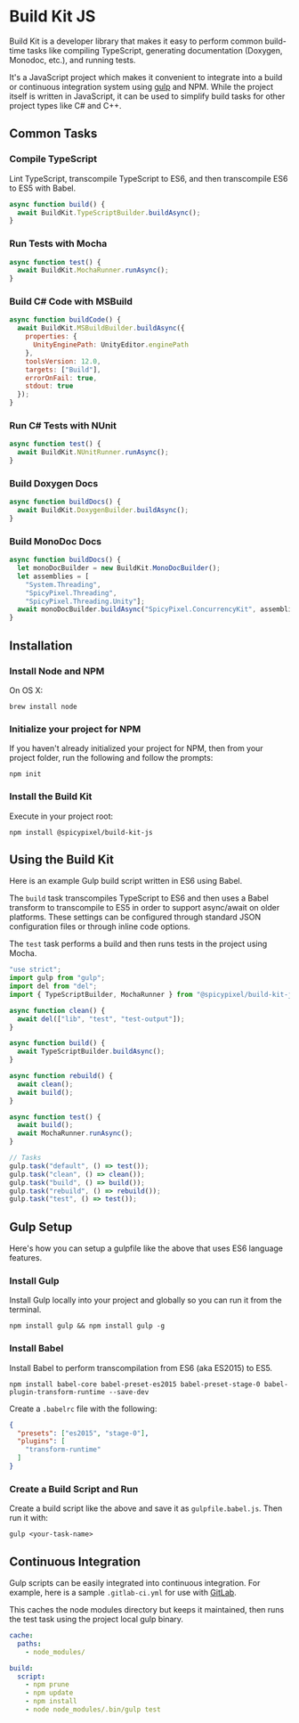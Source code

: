 Build Kit JS
============
Build Kit is a developer library that makes it easy to perform common build-time tasks like compiling TypeScript, generating documentation (Doxygen, Monodoc, etc.), and running tests.

It's a JavaScript project which makes it convenient to integrate into a build or continuous integration system using [gulp](http://gulpjs.com) and NPM. While the project itself is written in JavaScript, it can be used to simplify build tasks for other project types like C# and C++.

Common Tasks
------------
### Compile TypeScript

Lint TypeScript, transcompile TypeScript to ES6, and then transcompile ES6 to ES5 with Babel.

```js
async function build() {
  await BuildKit.TypeScriptBuilder.buildAsync();
}
```

### Run Tests with Mocha

```js
async function test() {
  await BuildKit.MochaRunner.runAsync();
}
```

### Build C# Code with MSBuild

```js
async function buildCode() {
  await BuildKit.MSBuildBuilder.buildAsync({
    properties: {
      UnityEnginePath: UnityEditor.enginePath
    },
    toolsVersion: 12.0,
    targets: ["Build"],
    errorOnFail: true,
    stdout: true
  });
}
```

### Run C# Tests with NUnit

```js
async function test() {
  await BuildKit.NUnitRunner.runAsync();
}
```

### Build Doxygen Docs

```js
async function buildDocs() {
  await BuildKit.DoxygenBuilder.buildAsync();
}
```

### Build MonoDoc Docs

```js
async function buildDocs() {
  let monoDocBuilder = new BuildKit.MonoDocBuilder();
  let assemblies = [
    "System.Threading",
    "SpicyPixel.Threading",
    "SpicyPixel.Threading.Unity"];
  await monoDocBuilder.buildAsync("SpicyPixel.ConcurrencyKit", assemblies);
}
```

Installation
------------
### Install Node and NPM

On OS X:

```
brew install node
```

### Initialize your project for NPM

If you haven't already initialized your project for NPM, then from your project folder, run the following and follow the prompts:

```
npm init
```

### Install the Build Kit

Execute in your project root:

```
npm install @spicypixel/build-kit-js
```

Using the Build Kit
-------------------
Here is an example Gulp build script written in ES6 using Babel.

The `build` task transcompiles TypeScript to ES6 and then uses a Babel transform to transcompile to ES5 in order to support async/await on older platforms. These settings can be configured through standard JSON configuration files or through inline code options.

The `test` task performs a build and then runs tests in the project using Mocha.

```js
"use strict";
import gulp from "gulp";
import del from "del";
import { TypeScriptBuilder, MochaRunner } from "@spicypixel/build-kit-js";

async function clean() {
  await del(["lib", "test", "test-output"]);
}

async function build() {
  await TypeScriptBuilder.buildAsync();
}

async function rebuild() {
  await clean();
  await build();
}

async function test() {
  await build();
  await MochaRunner.runAsync();
}

// Tasks
gulp.task("default", () => test());
gulp.task("clean", () => clean());
gulp.task("build", () => build());
gulp.task("rebuild", () => rebuild());
gulp.task("test", () => test());
```

## Gulp Setup

Here's how you can setup a gulpfile like the above that uses ES6 language features.

### Install Gulp

Install Gulp locally into your project and globally so you can run it from the terminal.

```
npm install gulp && npm install gulp -g
```

### Install Babel

Install Babel to perform transcompilation from ES6 (aka ES2015) to ES5.

```
npm install babel-core babel-preset-es2015 babel-preset-stage-0 babel-plugin-transform-runtime --save-dev
```

Create a `.babelrc` file with the following:

```json
{
  "presets": ["es2015", "stage-0"],
  "plugins": [
    "transform-runtime"
  ]
}
```

### Create a Build Script and Run

Create a build script like the above and save it as `gulpfile.babel.js`. Then run it with:

```
gulp <your-task-name>
```

Continuous Integration
----------------------
Gulp scripts can be easily integrated into continuous integration. For example, here is a sample `.gitlab-ci.yml` for use with [GitLab](http://gitlab.com).

This caches the node modules directory but keeps it maintained, then runs the test task using the project local gulp binary.

```yaml
cache:
  paths:
    - node_modules/

build:
  script:
    - npm prune
    - npm update
    - npm install
    - node node_modules/.bin/gulp test
```
